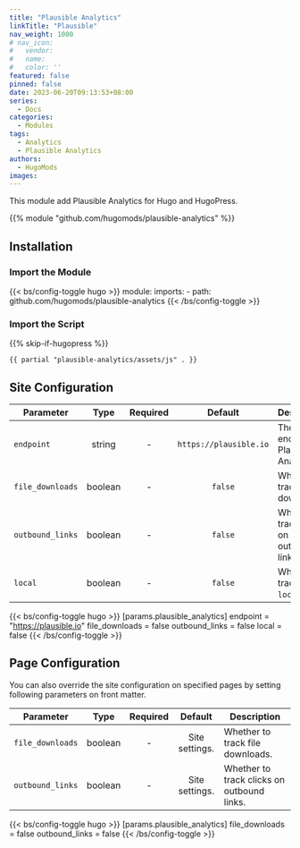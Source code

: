 ```yaml
---
title: "Plausible Analytics"
linkTitle: "Plausible"
nav_weight: 1000
# nav_icon:
#   vendor: 
#   name: 
#   color: ''
featured: false
pinned: false
date: 2023-06-20T09:13:53+08:00
series:
  - Docs
categories:
  - Modules
tags:
  - Analytics
  - Plausible Analytics
authors:
  - HugoMods
images:
---
```


This module add Plausible Analytics for Hugo and HugoPress.

<!--more-->

{{% module "github.com/hugomods/plausible-analytics" %}}

## Installation

### Import the Module

{{< bs/config-toggle hugo >}}
module:
  imports:
    - path: github.com/hugomods/plausible-analytics
{{< /bs/config-toggle >}}

### Import the Script

{{% skip-if-hugopress %}}

```go-html-template
{{ partial "plausible-analytics/assets/js" . }}
```

## Site Configuration

| Parameter        |  Type   | Required |        Default         | Description                                |
| ---------------- | :-----: | :------: | :--------------------: | ------------------------------------------ |
| `endpoint`       | string  |    -     | `https://plausible.io` | The endpoint of Plausible Analytics.       |
| `file_downloads` | boolean |    -     |        `false`         | Whether to track file downloads.           |
| `outbound_links` | boolean |    -     |        `false`         | Whether to track clicks on outbound links. |
| `local`          | boolean |    -     |        `false`         | When `true`, track on `localhost`.         |

{{< bs/config-toggle hugo >}}
[params.plausible_analytics]
endpoint = "https://plausible.io"
file_downloads = false
outbound_links = false
local = false
{{< /bs/config-toggle >}}

## Page Configuration

You can also override the site configuration on specified pages by setting following parameters on front matter.

| Parameter        |  Type   | Required |    Default     | Description                                |
| ---------------- | :-----: | :------: | :------------: | ------------------------------------------ |
| `file_downloads` | boolean |    -     | Site settings. | Whether to track file downloads.           |
| `outbound_links` | boolean |    -     | Site settings. | Whether to track clicks on outbound links. |

{{< bs/config-toggle hugo >}}
[params.plausible_analytics]
file_downloads = false
outbound_links = false
{{< /bs/config-toggle >}}
